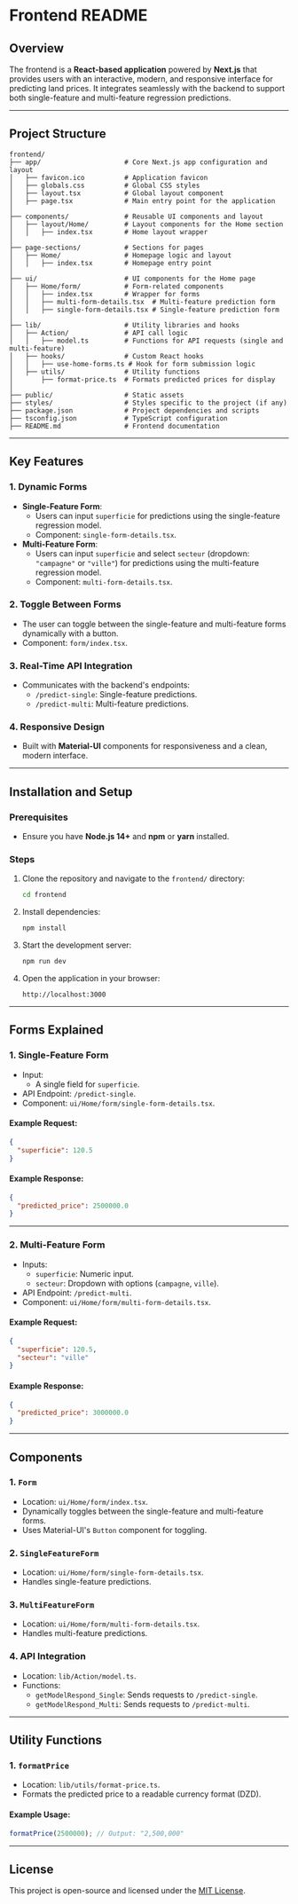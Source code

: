 # Frontend README

## Overview

The frontend is a **React-based application** powered by **Next.js** that provides users with an interactive, modern, and responsive interface for predicting land prices. It integrates seamlessly with the backend to support both single-feature and multi-feature regression predictions.

---

## Project Structure

```plaintext
frontend/
├── app/                     # Core Next.js app configuration and layout
│   ├── favicon.ico          # Application favicon
│   ├── globals.css          # Global CSS styles
│   ├── layout.tsx           # Global layout component
│   ├── page.tsx             # Main entry point for the application
│
├── components/              # Reusable UI components and layout
│   ├── layout/Home/         # Layout components for the Home section
│   │   ├── index.tsx        # Home layout wrapper
│
├── page-sections/           # Sections for pages
│   ├── Home/                # Homepage logic and layout
│   │   ├── index.tsx        # Homepage entry point
│
├── ui/                      # UI components for the Home page
│   ├── Home/form/           # Form-related components
│   │   ├── index.tsx        # Wrapper for forms
│   │   ├── multi-form-details.tsx  # Multi-feature prediction form
│   │   ├── single-form-details.tsx # Single-feature prediction form
│
├── lib/                     # Utility libraries and hooks
│   ├── Action/              # API call logic
│   │   ├── model.ts         # Functions for API requests (single and multi-feature)
│   ├── hooks/               # Custom React hooks
│   │   ├── use-home-forms.ts # Hook for form submission logic
│   ├── utils/               # Utility functions
│       ├── format-price.ts  # Formats predicted prices for display
│
├── public/                  # Static assets
├── styles/                  # Styles specific to the project (if any)
├── package.json             # Project dependencies and scripts
├── tsconfig.json            # TypeScript configuration
├── README.md                # Frontend documentation
```

---

## Key Features

### **1. Dynamic Forms**
- **Single-Feature Form**:
  - Users can input `superficie` for predictions using the single-feature regression model.
  - Component: `single-form-details.tsx`.
- **Multi-Feature Form**:
  - Users can input `superficie` and select `secteur` (dropdown: `"campagne"` or `"ville"`) for predictions using the multi-feature regression model.
  - Component: `multi-form-details.tsx`.

### **2. Toggle Between Forms**
- The user can toggle between the single-feature and multi-feature forms dynamically with a button.
- Component: `form/index.tsx`.

### **3. Real-Time API Integration**
- Communicates with the backend's endpoints:
  - `/predict-single`: Single-feature predictions.
  - `/predict-multi`: Multi-feature predictions.

### **4. Responsive Design**
- Built with **Material-UI** components for responsiveness and a clean, modern interface.

---

## Installation and Setup

### Prerequisites
- Ensure you have **Node.js 14+** and **npm** or **yarn** installed.

### Steps
1. Clone the repository and navigate to the `frontend/` directory:
   ```bash
   cd frontend
   ```
2. Install dependencies:
   ```bash
   npm install
   ```
3. Start the development server:
   ```bash
   npm run dev
   ```
4. Open the application in your browser:
   ```
   http://localhost:3000
   ```

---

## Forms Explained

### **1. Single-Feature Form**
- Input:
  - A single field for `superficie`.
- API Endpoint: `/predict-single`.
- Component: `ui/Home/form/single-form-details.tsx`.

#### Example Request:
```json
{
  "superficie": 120.5
}
```

#### Example Response:
```json
{
  "predicted_price": 2500000.0
}
```

---

### **2. Multi-Feature Form**
- Inputs:
  - `superficie`: Numeric input.
  - `secteur`: Dropdown with options (`campagne`, `ville`).
- API Endpoint: `/predict-multi`.
- Component: `ui/Home/form/multi-form-details.tsx`.

#### Example Request:
```json
{
  "superficie": 120.5,
  "secteur": "ville"
}
```

#### Example Response:
```json
{
  "predicted_price": 3000000.0
}
```

---

## Components

### **1. `Form`**
- Location: `ui/Home/form/index.tsx`.
- Dynamically toggles between the single-feature and multi-feature forms.
- Uses Material-UI's `Button` component for toggling.

### **2. `SingleFeatureForm`**
- Location: `ui/Home/form/single-form-details.tsx`.
- Handles single-feature predictions.

### **3. `MultiFeatureForm`**
- Location: `ui/Home/form/multi-form-details.tsx`.
- Handles multi-feature predictions.

### **4. API Integration**
- Location: `lib/Action/model.ts`.
- Functions:
  - `getModelRespond_Single`: Sends requests to `/predict-single`.
  - `getModelRespond_Multi`: Sends requests to `/predict-multi`.

---

## Utility Functions

### **1. `formatPrice`**
- Location: `lib/utils/format-price.ts`.
- Formats the predicted price to a readable currency format (DZD).

#### Example Usage:
```typescript
formatPrice(2500000); // Output: "2,500,000"
```

---

## License
This project is open-source and licensed under the [MIT License](LICENSE).